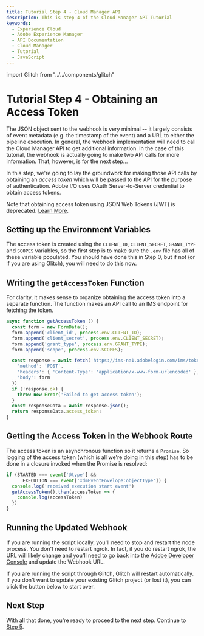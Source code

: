 ```yaml
---
title: Tutorial Step 4 - Cloud Manager API
description: This is step 4 of the Cloud Manager API Tutorial
keywords:
  - Experience Cloud
  - Adobe Experience Manager
  - API Documentation
  - Cloud Manager
  - Tutorial
  - JavaScript
---
```


import Glitch from "../../components/glitch"

# Tutorial Step 4 - Obtaining an Access Token

The JSON object sent to the webhook is very minimal -- it largely consists of event metadata (e.g. the timestamp of the event) and a URL to either the pipeline execution. In general, the webhook implementation will need to call the Cloud Manager API to get additional information. In the case of this tutorial, the webhook is actually going to make two API calls for more information. That, however, is for the next step...

In this step, we're going to lay the groundwork for making those API calls by obtaining an _access token_ which will be passed to the API for the purpose of authentication. Adobe I/O uses OAuth Server-to-Server credential to obtain access tokens.

<InlineAlert slots="text" variant="warning"/>

Note that obtaining access token using JSON Web Tokens (JWT) is deprecated. [Learn More](https://developer.adobe.com/developer-console/docs/guides/authentication/JWT/).

## Setting up the Environment Variables

The access token is created using the `CLIENT_ID`, `CLIENT_SECRET`, `GRANT_TYPE` and `SCOPES` variables, so the first step is to make sure the `.env` file has all of these variable populated. You should have done this in Step 0, but if not (or if you are using Glitch), you will need to do this now.

## Writing the `getAccessToken` Function

For clarity, it makes sense to organize obtaining the access token into a separate function. The function makes an API call to an IMS endpoint for fetching the token.

```javascript
async function getAccessToken () {
  const form = new FormData();
  form.append('client_id', process.env.CLIENT_ID);
  form.append('client_secret', process.env.CLIENT_SECRET);
  form.append('grant_type', process.env.GRANT_TYPE);
  form.append('scope', process.env.SCOPES);

  const response = await fetch('https://ims-na1.adobelogin.com/ims/token/v3', {
    'method': 'POST',
    'headers': { 'Content-Type': 'application/x-www-form-urlencoded' },
    'body': form
  })
  if (!response.ok) {
    throw new Error('Failed to get access token');
  }
  const responseData = await response.json();
  return responseData.access_token;
}
```

## Getting the Access Token in the Webhook Route

The access token is an asynchronous function so it returns a `Promise`. So logging of the access token (which is all we're doing in this step) has to be done in a closure invoked when the Promise is resolved:

```javascript
if (STARTED === event['@type'] &&
      EXECUTION === event['xdmEventEnvelope:objectType']) {
  console.log('received execution start event')
  getAccessToken().then(accessToken => {
    console.log(accessToken)
  })
}
```

## Running the Updated Webhook

If you are running the script locally, you'll need to stop and restart the node process. You don't need to restart ngrok. In fact, if you do restart ngrok, the URL will likely change and you'll need to go back into the <a href="https://developer.adobe.com/console/projects" target="_new">Adobe Developer Console</a> and update the Webhook URL.

If you are running the script through Glitch, Glitch will restart automatically. If you don't want to update your existing Glitch project (or lost it), you can click the button below to start over.

<Glitch projectName="adobe-cloudmanager-api-tutorial-step4" />

## Next Step

With all that done, you're ready to proceed to the next step. Continue to [Step 5](5-getting-the-execution.md).
